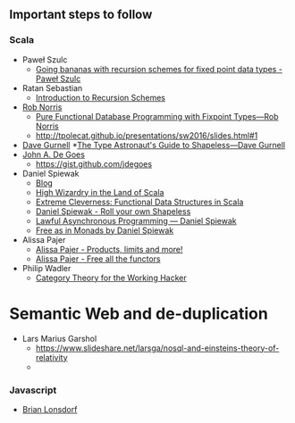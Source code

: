 ## Important steps to follow

### Scala 
* Paweł Szulc
  * [Going bananas with recursion schemes for fixed point data types - Paweł Szulc](https://www.youtube.com/watch?v=IlvJnkWH6CA)
* Ratan Sebastian
  * [Introduction to Recursion Schemes](https://www.youtube.com/watch?v=6m0J_XllHqQ)  
* [Rob Norris](http://tpolecat.github.io/presos.html)
  * [Pure Functional Database Programming with Fixpoint Types—Rob Norris](https://www.youtube.com/watch?v=7xSfLPD6tiQ)
  * http://tpolecat.github.io/presentations/sw2016/slides.html#1
* [Dave Gurnell](http://davegurnell.com/])
  *[The Type Astronaut's Guide to Shapeless—Dave Gurnell](https://www.youtube.com/watch?v=Zt6LjUnOcFQ)
* [John A. De Goes](http://degoes.net/)
  * https://gist.github.com/jdegoes
* Daniel Spiewak
  * [Blog](http://www.codecommit.com/blog/)
  * [High Wizardry in the Land of Scala](https://vimeo.com/28793245)
  * [Extreme Cleverness: Functional Data Structures in Scala](https://vimeo.com/20262239)
  * [Daniel Spiewak - Roll your own Shapeless](https://vimeo.com/165837504)
  * [Lawful Asynchronous Programming — Daniel Spiewak](https://www.youtube.com/watch?v=B0L91sW3XHw)
  * [Free as in Monads by Daniel Spiewak](https://www.youtube.com/watch?v=aKUQUIHRGec)
* Alissa Pajer
  * [Alissa Pajer - Products, limits and more!](https://vimeo.com/165852490)  
  * [Alissa Pajer - Free all the functors](https://vidmoon.co/video/0UWBJFXEwwBBsRH)
* Philip Wadler
  * [Category Theory for the Working Hacker](https://www.infoq.com/presentations/category-theory-propositions-principle?utm_source=twitter&utm_medium=link&utm_campaign=calendar)  

# Semantic Web and de-duplication
* Lars Marius Garshol
  * https://www.slideshare.net/larsga/nosql-and-einsteins-theory-of-relativity
  * 
  
### Javascript
* [Brian Lonsdorf](https://medium.com/@drboolean)
  